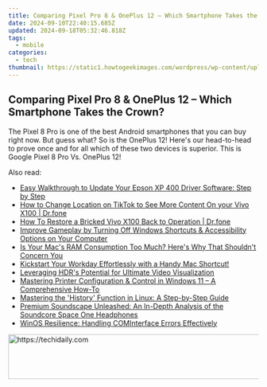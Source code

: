```yaml
---
title: Comparing Pixel Pro 8 & OnePlus 12 – Which Smartphone Takes the Crown?
date: 2024-09-10T22:40:15.685Z
updated: 2024-09-18T05:32:46.818Z
tags:
  - mobile
categories:
  - tech
thumbnail: https://static1.howtogeekimages.com/wordpress/wp-content/uploads/2024/07/pixel-8-pro-vs-oneplus-12-thumbnail.jpg
---
```


## Comparing Pixel Pro 8 & OnePlus 12 – Which Smartphone Takes the Crown?

The Pixel 8 Pro is one of the best Android smartphones that you can buy right now. But guess what? So is the OnePlus 12! Here's our head-to-head to prove once and for all which of these two devices is superior. This is Google Pixel 8 Pro Vs. OnePlus 12!

<ins class="adsbygoogle"
     style="display:block"
     data-ad-format="autorelaxed"
     data-ad-client="ca-pub-7571918770474297"
     data-ad-slot="1223367746"></ins>

<ins class="adsbygoogle"
     style="display:block"
     data-ad-client="ca-pub-7571918770474297"
     data-ad-slot="8358498916"
     data-ad-format="auto"
     data-full-width-responsive="true"></ins>

<span class="atpl-alsoreadstyle">Also read:</span>
<div><ul>
<li><a href="https://win-amazing.techidaily.com/easy-walkthrough-to-update-your-epson-xp-400-driver-software-step-by-step/"><u>Easy Walkthrough to Update Your Epson XP 400 Driver Software: Step by Step</u></a></li>
<li><a href="https://fix-guide.techidaily.com/how-to-change-location-on-tiktok-to-see-more-content-on-your-vivo-x100-drfone-by-drfone-virtual-android/"><u>How to Change Location on TikTok to See More Content On your Vivo X100 | Dr.fone</u></a></li>
<li><a href="https://howto.techidaily.com/how-to-restore-a-bricked-vivo-x100-back-to-operation-drfone-by-drfone-fix-android-problems-fix-android-problems/"><u>How To Restore a Bricked Vivo X100 Back to Operation | Dr.fone</u></a></li>
<li><a href="https://some-skills.techidaily.com/improve-gameplay-by-turning-off-windows-shortcuts-and-accessibility-options-on-your-computer/"><u>Improve Gameplay by Turning Off Windows Shortcuts & Accessibility Options on Your Computer</u></a></li>
<li><a href="https://some-skills.techidaily.com/is-your-macs-ram-consumption-too-much-heres-why-that-shouldnt-concern-you/"><u>Is Your Mac's RAM Consumption Too Much? Here's Why That Shouldn't Concern You</u></a></li>
<li><a href="https://some-skills.techidaily.com/kickstart-your-workday-effortlessly-with-a-handy-mac-shortcut/"><u>Kickstart Your Workday Effortlessly with a Handy Mac Shortcut!</u></a></li>
<li><a href="https://fox-cloud.techidaily.com/leveraging-hdrs-potential-for-ultimate-video-visualization/"><u>Leveraging HDR's Potential for Ultimate Video Visualization</u></a></li>
<li><a href="https://some-skills.techidaily.com/mastering-printer-configuration-and-control-in-windows-11-a-comprehensive-how-to/"><u>Mastering Printer Configuration & Control in Windows 11 – A Comprehensive How-To</u></a></li>
<li><a href="https://some-skills.techidaily.com/mastering-the-history-function-in-linux-a-step-by-step-guide/"><u>Mastering the 'History' Function in Linux: A Step-by-Step Guide</u></a></li>
<li><a href="https://discover-help.techidaily.com/premium-soundscape-unleashed-an-in-depth-analysis-of-the-soundcore-space-one-headphones/"><u>Premium Soundscape Unleashed: An In-Depth Analysis of the Soundcore Space One Headphones</u></a></li>
<li><a href="https://graphic-issues.techidaily.com/winos-resilience-handling-cominterface-errors-effectively/"><u>WinOS Resilience: Handling COMInterface Errors Effectively</u></a></li>
</ul></div>

<!-- affiliate ads begin -->
<a href="https://appsumo.8odi.net/c/5597632/2105863/7443" target="_top" id="2105863">
  <img src="//a.impactradius-go.com/display-ad/7443-2105863" border="0" alt="https://techidaily.com" width="728" height="90"/>
</a>
<img height="0" width="0" src="https://appsumo.8odi.net/i/5597632/2105863/7443" style="position:absolute;visibility:hidden;" border="0" />
<!-- affiliate ads end -->

